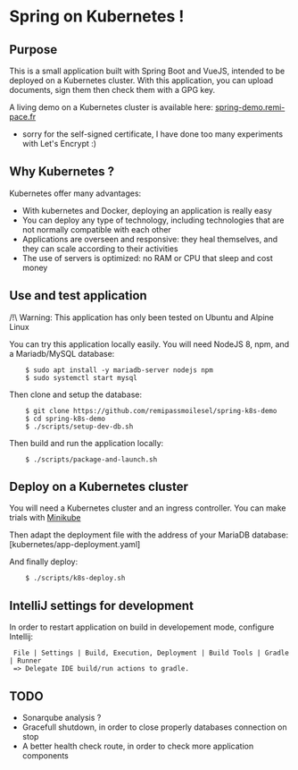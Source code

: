 # Spring on Kubernetes !

## Purpose

This is a small application built with Spring Boot and VueJS, intended to be deployed on a Kubernetes cluster. 
With this application, you can upload documents, sign them then check them with a GPG key. 

A living demo on a Kubernetes cluster is available here: [spring-demo.remi-pace.fr](https://spring-demo.remi-pace.fr) 
 - sorry for the self-signed certificate, I have done too many experiments with Let's Encrypt :)

## Why Kubernetes ?

Kubernetes offer many advantages:

- With kubernetes and Docker, deploying an application is really easy
- You can deploy any type of technology, including technologies that are not normally compatible with each other
- Applications are overseen and responsive: they heal themselves, and they can scale according to their activities
- The use of servers is optimized: no RAM or CPU that sleep and cost money

## Use and test application

/!\ Warning: This application has only been tested on Ubuntu and Alpine Linux

You can try this application locally easily. You will need NodeJS 8, npm, and a Mariadb/MySQL database:

```
    $ sudo apt install -y mariadb-server nodejs npm
    $ sudo systemctl start mysql
```

Then clone and setup the database:

```
    $ git clone https://github.com/remipassmoilesel/spring-k8s-demo
    $ cd spring-k8s-demo
    $ ./scripts/setup-dev-db.sh
```

Then build and run the application locally:

```
    $ ./scripts/package-and-launch.sh
```

## Deploy on a Kubernetes cluster

You will need a Kubernetes cluster and an ingress controller. You can make trials with [Minikube](https://kubernetes.io/docs/tutorials/stateless-application/hello-minikube/)

Then adapt the deployment file with the address of your MariaDB database: [kubernetes/app-deployment.yaml]

And finally deploy:

```
    $ ./scripts/k8s-deploy.sh
```

## IntelliJ settings for development

In order to restart application on build in developement mode, configure Intellij:

     File | Settings | Build, Execution, Deployment | Build Tools | Gradle | Runner
     => Delegate IDE build/run actions to gradle.

## TODO

- Sonarqube analysis ?
- Gracefull shutdown, in order to close properly databases connection on stop
- A better health check route, in order to check more application components
